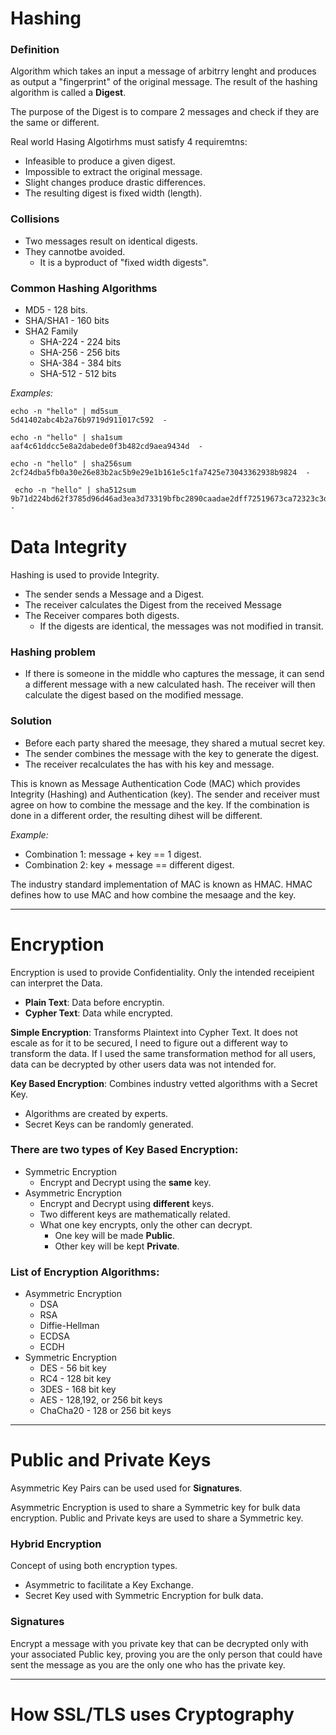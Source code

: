 # **Hashing**

### **Definition**

Algorithm which takes an input a message of arbitrry lenght and produces as output a "fingerprint" of the original message. The result of the hashing algorithm is called a **Digest**.

The purpose of the Digest is to compare 2 messages and check if they are the same or different.

Real world Hasing Algotirhms must satisfy 4 requiremtns:

- Infeasible to produce a given digest.
- Impossible to extract the original message.
- Slight changes produce drastic differences.
- The resulting digest is fixed width (length).



### **Collisions**

- Two messages result on identical digests.
- They cannotbe avoided.
    - It is a byproduct of "fixed width digests".

### **Common Hashing Algorithms**

- MD5 - 128 bits.
- SHA/SHA1 - 160 bits
- SHA2 Family
    - SHA-224 - 224 bits
    - SHA-256 - 256 bits
    - SHA-384 - 384 bits
    - SHA-512 - 512 bits

_Examples:_

```
echo -n "hello" | md5sum_
5d41402abc4b2a76b9719d911017c592  -

echo -n "hello" | sha1sum
aaf4c61ddcc5e8a2dabede0f3b482cd9aea9434d  -

echo -n "hello" | sha256sum
2cf24dba5fb0a30e26e83b2ac5b9e29e1b161e5c1fa7425e73043362938b9824  -

 echo -n "hello" | sha512sum
9b71d224bd62f3785d96d46ad3ea3d73319bfbc2890caadae2dff72519673ca72323c3d99ba5c11d7c7acc6e14b8c5da0c4663475c2e5c3adef46f73bcdec043  -
```

# **Data Integrity**

Hashing is used to provide Integrity.

- The sender sends a Message and a Digest.
- The receiver calculates the Digest  from the received Message
- The Receiver compares both digests.
    - If the digests are identical, the messages was not modified in transit.

### **Hashing problem**

- If there is someone in the middle who captures the message, it can send a different message with a new calculated hash. The receiver will then calculate the digest based on the modified message.

### **Solution**

- Before each party shared the meesage, they shared a mutual secret key.
- The sender combines the message with the key to generate the digest.
- The receiver recalculates the has with his key and message.

This is known as Message Authentication Code (MAC) which provides Integrity (Hashing) and Authentication (key). The sender and receiver must agree on how to combine the message and the key. If the combination is done in a different order, the resulting dihest will be different.

_Example:_

- Combination 1: message + key == 1 digest.
- Combination 2: key + message == different digest.

The industry standard implementation of MAC is known as HMAC. HMAC defines how to use MAC and how combine the mesaage and the key.

---

# **Encryption**

Encryption is used to provide Confidentiality. Only the intended receipient can interpret the Data.

- **Plain Text**: Data before encryptin.
- **Cypher Text**: Data while encrypted.

**Simple Encryption**: Transforms Plaintext into Cypher Text. It does not escale as for it to be secured, I need to figure out a different way to transform the data. If I used the same transformation method for all users, data can be decrypted by other users data was not intended for.

**Key Based Encryption**: Combines industry vetted algorithms with a Secret Key.
- Algorithms are created by experts.
- Secret Keys can be randomly generated.

### **There are two types of Key Based Encryption:**

- Symmetric Encryption
    - Encrypt and Decrypt using the **same** key.
- Asymmetric Encryption
    - Encrypt and Decrypt using **different** keys.
    - Two different keys are mathematically related.
    - What one key encrypts, only the other can decrypt.
        - One key will be made **Public**.
        - Other key will be kept **Private**.


### **List of Encryption Algorithms:**

- Asymmetric Encryption
    - DSA
    - RSA
    - Diffie-Hellman
    - ECDSA
    - ECDH
- Symmetric Encryption
    - DES - 56 bit key
    - RC4 - 128 bit key
    - 3DES - 168 bit key
    - AES - 128,192, or 256 bit keys
    - ChaCha20 - 128 or 256 bit keys

---
# **Public and Private Keys**

Asymmetric Key Pairs can be used used for **Signatures**.

Asymmetric Encryption is used to share a Symmetric key for bulk data encryption. Public and Private keys are used to share a Symmetric key.


### **Hybrid Encryption**

Concept of using both encryption types.

- Asymmetric to facilitate a Key Exchange.
- Secret Key used with Symmetric Encryption for bulk data.

### **Signatures**

Encrypt a message with you private key that can be decrypted only with your associated Public key, proving you are the only person that could have sent the message as you are the only one who has the private key.

---
# **How SSL/TLS uses Cryptography**

